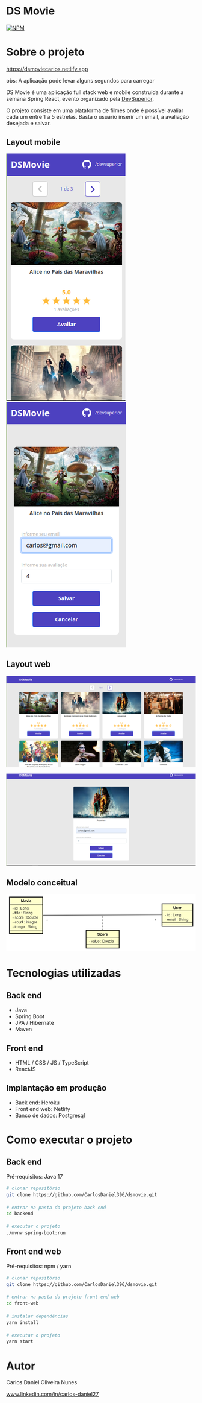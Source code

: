 # DS Movie
[![NPM](https://img.shields.io/npm/l/react)](https://github.com/devsuperior/sds1-wmazoni/blob/master/LICENSE) 

# Sobre o projeto

https://dsmoviecarlos.netlify.app

obs: A aplicação pode levar alguns segundos para carregar

DS Movie é uma aplicação full stack web e mobile construída durante a semana Spring React, evento organizado pela [DevSuperior](https://devsuperior.com "Site da DevSuperior").

O projeto consiste em uma plataforma de filmes onde é possível avaliar cada um entre 1 a 5 estrelas. Basta o usuário inserir um email, a avaliação desejada e salvar.

## Layout mobile
![Mobile 1](https://github.com/CarlosDaniel396/dsmovie/blob/main/frontend/src/assets/img/feed.png) ![Mobile 2](https://github.com/CarlosDaniel396/dsmovie/blob/main/frontend/src/assets/img/rate.png)

## Layout web
![Web 1](https://github.com/CarlosDaniel396/dsmovie/blob/main/frontend/src/assets/img/front-web.png)

![Web 2](https://github.com/CarlosDaniel396/dsmovie/blob/main/frontend/src/assets/img/rate-web.png)

## Modelo conceitual
![Modelo Conceitual](https://github.com/CarlosDaniel396/dsmovie/blob/main/frontend/src/assets/img/modelo-conceitual.png)

# Tecnologias utilizadas
## Back end
- Java
- Spring Boot
- JPA / Hibernate
- Maven
## Front end
- HTML / CSS / JS / TypeScript
- ReactJS
## Implantação em produção
- Back end: Heroku
- Front end web: Netlify
- Banco de dados: Postgresql

# Como executar o projeto

## Back end
Pré-requisitos: Java 17

```bash
# clonar repositório
git clone https://github.com/CarlosDaniel396/dsmovie.git

# entrar na pasta do projeto back end
cd backend

# executar o projeto
./mvnw spring-boot:run
```

## Front end web
Pré-requisitos: npm / yarn

```bash
# clonar repositório
git clone https://github.com/CarlosDaniel396/dsmovie.git

# entrar na pasta do projeto front end web
cd front-web

# instalar dependências
yarn install

# executar o projeto
yarn start
```

# Autor

Carlos Daniel Oliveira Nunes

www.linkedin.com/in/carlos-daniel27
